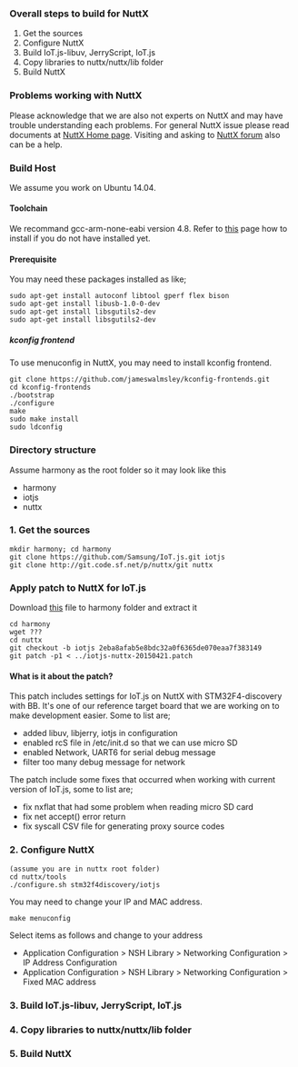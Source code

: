 ### Overall steps to build for NuttX
1. Get the sources
2. Configure NuttX
3. Build IoT.js-libuv, JerryScript, IoT.js
4. Copy libraries to nuttx/nuttx/lib folder
5. Build NuttX

### Problems working with NuttX
Please acknowledge that we are also not experts on NuttX and may have trouble understanding each problems. For general NuttX issue please read documents at [NuttX Home page](http://nuttx.org/). Visiting and asking to [NuttX forum](https://groups.yahoo.com/neo/groups/nuttx/info) also can be a help.

### Build Host
We assume you work on Ubuntu 14.04.

#### Toolchain 
We recommand gcc-arm-none-eabi version 4.8. Refer to [this](https://pixhawk.org/dev/toolchain_installation_lin) page how to install if you do not have installed yet.

#### Prerequisite 
You may need these packages installed as like;
```
sudo apt-get install autoconf libtool gperf flex bison
sudo apt-get install libusb-1.0-0-dev
sudo apt-get install libsgutils2-dev
sudo apt-get install libsgutils2-dev
```

##### kconfig frontend
To use menuconfig in NuttX, you may need to install kconfig frontend.
```
git clone https://github.com/jameswalmsley/kconfig-frontends.git
cd kconfig-frontends
./bootstrap
./configure
make
sudo make install
sudo ldconfig
```

### Directory structure
Assume harmony as the root folder so it may look like this
* harmony
 * iotjs
 * nuttx

### 1. Get the sources

```
mkdir harmony; cd harmony
git clone https://github.com/Samsung/IoT.js.git iotjs
git clone http://git.code.sf.net/p/nuttx/git nuttx
```

### Apply patch to NuttX for IoT.js
Download [this](???) file to harmony folder and extract it
```
cd harmony
wget ???
cd nuttx
git checkout -b iotjs 2eba8afab5e8bdc32a0f6365de070eaa7f383149
git patch -p1 < ../iotjs-nuttx-20150421.patch
```

#### What is it about the patch?
This patch includes settings for IoT.js on NuttX with STM32F4-discovery with BB.
It's one of our reference target board that we are working on to make development easier. Some to list are;
* added libuv, libjerry, iotjs in configuration
* enabled rcS file in /etc/init.d so that we can use micro SD
* enabled Network, UART6 for serial debug message
* filter too many debug message for network

The patch include some fixes that occurred when working with current version of IoT.js, some to list are;
* fix nxflat that had some problem when reading micro SD card
* fix net accept() error return
* fix syscall CSV file for generating proxy source codes

### 2. Configure NuttX
 
```
(assume you are in nuttx root folder)
cd nuttx/tools
./configure.sh stm32f4discovery/iotjs
```

You may need to change your IP and MAC address. 
```
make menuconfig
```
Select items as follows and change to your address
* Application Configuration > NSH Library > Networking Configuration > IP Address Configuration
* Application Configuration > NSH Library > Networking Configuration > Fixed MAC address 


### 3. Build IoT.js-libuv, JerryScript, IoT.js
### 4. Copy libraries to nuttx/nuttx/lib folder
### 5. Build NuttX


